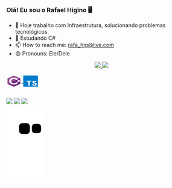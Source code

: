 ### Olá! Eu sou o Rafael Higino 🖥

- 🔭 Hoje trabalho com Infraestrutura, solucionando problemas tecnológicos.
- 🌱 Estudando C#
- 📫 How to reach me: rafa_hig@live.com
- 😄 Pronouns: Ele/Dele

<div align="center">
  <a href="https://github.com/rafahigino">
  <img height="180em" src="https://github-readme-stats.vercel.app/api?username=rafahigino&show_icons=true&theme=tokyonight&include_all_commits=true&count_private=true"/>
  <img height="180em" src="https://github-readme-stats.vercel.app/api/top-langs/?username=rafahigino&layout=compact&langs_count=7&theme=tokyonight"/>
</div>

<div style="display: inline_block"><br>
  <img align="center" alt="Rafa-Csharp" height="30" width="40" src="https://raw.githubusercontent.com/devicons/devicon/master/icons/csharp/csharp-original.svg">
  <img align="center" alt="Rafa-Ts" height="30" width="40" src="https://raw.githubusercontent.com/devicons/devicon/master/icons/typescript/typescript-plain.svg">  
</div>

##

<div>
 <a href="https://www.linkedin.com/in/rafael-higino" target="_blank"><img src="https://img.shields.io/badge/LinkedIn-0077B5?style=for-the-badge&logo=linkedin&logoColor=white" target="_blank"></a>
 <a href="https://www.instagram.com/rafa_higino/"><img src="https://img.shields.io/badge/Instagram-E4405F?style=for-the-badge&logo=instagram&logoColor=white" target="_blank"></a>
 <a href="https://discord.gg/TyaghPev" target="_blank"><img src="https://img.shields.io/badge/Discord-7289DA?style=for-the-badge&logo=discord&logoColor=white" target="_blank"></a> 
 
   ![Snake animation](https://github.com/rafaballerini/rafaballerini/blob/output/github-contribution-grid-snake.svg)
</div>
